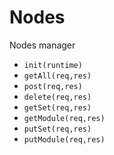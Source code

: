 # Nodes

Nodes manager

- `init(runtime)`
- `getAll(req,res)`
- `post(req,res)`
- `delete(req,res)`
- `getSet(req,res)`
- `getModule(req,res)`
- `putSet(req,res)`
- `putModule(req,res)`
